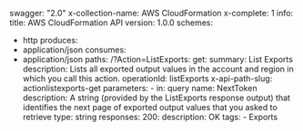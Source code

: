 swagger: "2.0"
x-collection-name: AWS CloudFormation
x-complete: 1
info:
  title: AWS CloudFormation API
  version: 1.0.0
schemes:
- http
produces:
- application/json
consumes:
- application/json
paths:
  /?Action=ListExports:
    get:
      summary: List Exports
      description: Lists all exported output values in the account and region in which
        you call this action.
      operationId: listExports
      x-api-path-slug: actionlistexports-get
      parameters:
      - in: query
        name: NextToken
        description: A string (provided by the ListExports response output) that        identifies
          the next page of exported output values that you asked to retrieve
        type: string
      responses:
        200:
          description: OK
      tags:
      - Exports